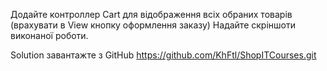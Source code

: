 Додайте контроллер Cart для відображення всіх обраних товарів (врахувати в View кнопку оформлення заказу)
Надайте скріншоти виконаної роботи.

Solution завантажте з GitHub https://github.com/KhFtl/ShopITCourses.git

